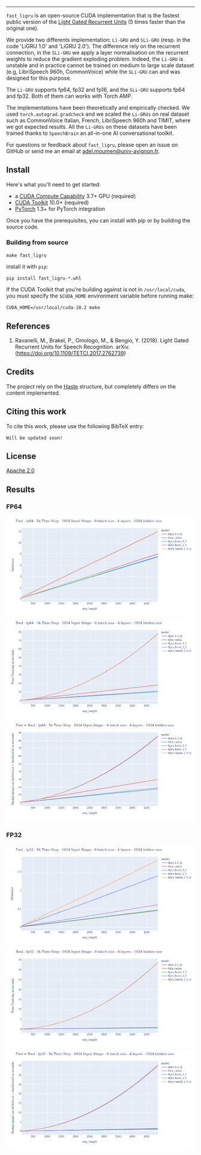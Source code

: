 --------------------------------------------------------------------------------
`fast_ligru` is an open-source CUDA implementation that is the fastest public version of the [Light Gated Recurrent Units](https://arxiv.org/abs/1803.10225) (5 times faster than the original one). 

We provide two differents implementation: `Li-GRU` and `SLi-GRU` (resp. in the code 'LiGRU 1.0' and 'LiGRU 2.0'). The difference rely on the recurrent connection, in the `SLi-GRU` we apply a layer normalisation on the recurrent weights to reduce the gradient exploding problem. Indeed, the `Li-GRU` is unstable and in practice cannot be trained on medium to large scale dataset (e.g, LibriSpeech 960h, CommonVoice) while the `SLi-GRU` can and was designed for this purpose. 

The `Li-GRU` supports fp64, fp32 and fp16, and the `SLi-GRU` supports fp64 and fp32. Both of them can works with Torch AMP. 

The implementations have been theoretically and empirically checked. We used `torch.autograd.gradcheck` and we scaled the `Li-GRUs` on real dataset such as CommonVoice Italian, French, LibriSpeech 960h and TIMIT, where we got expected results. All the `Li-GRUs` on these datasets have been trained thanks to `SpeechBrain` an all-in-one AI conversational toolkit.

For questions or feedback about `fast_ligru`, please open an issue on GitHub or send me an email at [adel.moumen@univ-avignon.fr](mailto:adel.moumen@univ-avignon.fr).

## Install
Here's what you'll need to get started:
- a [CUDA Compute Capability](https://developer.nvidia.com/cuda-gpus) 3.7+ GPU (required)
- [CUDA Toolkit](https://developer.nvidia.com/cuda-toolkit) 10.0+ (required)
- [PyTorch](https://pytorch.org) 1.3+ for PyTorch integration

Once you have the prerequisites, you can install with pip or by building the source code.

### Building from source
```
make fast_ligru
```

install it with `pip`:
```
pip install fast_ligru-*.whl
```

If the CUDA Toolkit that you're building against is not in `/usr/local/cuda`, you must specify the
`$CUDA_HOME` environment variable before running make:
```
CUDA_HOME=/usr/local/cuda-10.2 make
```

## References
1. Ravanelli, M., Brakel, P., Omologo, M., & Bengio, Y. (2018). Light Gated Recurrent Units for Speech Recognition. arXiv. (https://doi.org/10.1109/TETCI.2017.2762739)

## Credits
The project rely on the [Haste](https://github.com/lmnt-com/haste) structure, but completely differs on the content implemented. 

## Citing this work
To cite this work, please use the following BibTeX entry:
```
Will be updated soon!
```

## License
[Apache 2.0](LICENSE)

## Results

### FP64

![Forward of differents Li-GRUs implementation and an LSTM CuDNN](docs/img/fp64_fwd.png)
![Backward of differents Li-GRUs implementation and an LSTM CuDNN](docs/img/fp64_bwd.png)
![Forward + Backward of differents Li-GRUs implementation and an LSTM CuDNN](docs/img/fp64_fwd_bwd.png)

### FP32
![Forward of differents Li-GRUs implementation and an LSTM CuDNN](docs/img/fp32_fwd.png)
![Backward of differents Li-GRUs implementation and an LSTM CuDNN](docs/img/fp32_bwd.png)
![Forward + Backward of differents Li-GRUs implementation and an LSTM CuDNN](docs/img/fp32_fwd_bwd.png)

